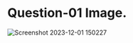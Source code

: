# Question-01 Image.
![Screenshot 2023-12-01 150227](https://github.com/Khush0031/pw-skills-full-stack-web-dev-assignment-solution/assets/121889921/70bcccab-8fcc-421c-8b75-7b08a6baf2e2)
